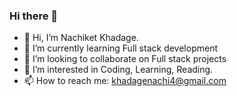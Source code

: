 ### Hi there 👋

- 👋 Hi, I’m Nachiket Khadage.
- 🌱 I’m currently learning Full stack development
- 👯 I’m looking to collaborate on Full stack projects
- 👀 I’m interested in Coding, Learning, Reading.
- 📫 How to reach me: khadagenachi4@gmail.com
